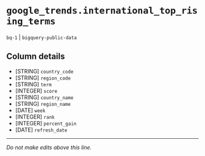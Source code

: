 # `google_trends.international_top_rising_terms`
`bq-1` | `bigquery-public-data`

## Column details
* [STRING]    `country_code`
* [STRING]    `region_code`
* [STRING]    `term`
* [INTEGER]   `score`
* [STRING]    `country_name`
* [STRING]    `region_name`
* [DATE]      `week`
* [INTEGER]   `rank`
* [INTEGER]   `percent_gain`
* [DATE]      `refresh_date`

-------------------------------------------------------------------------------
*Do not make edits above this line.*
